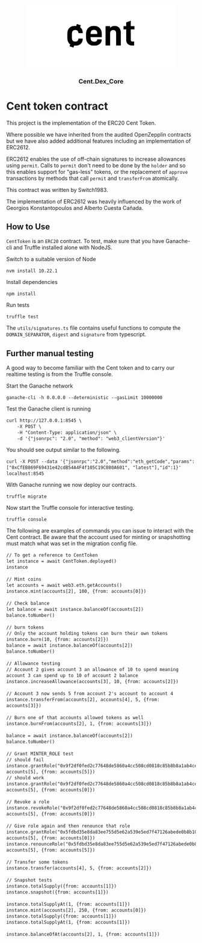 <div align="center">
  <img alt="ReDoc logo" src="https://raw.githubusercontent.com/centfinance/Community/main/media-pack/logo.png" width="400px" />

  ### Cent.Dex_Core
 
</div>

# Cent token contract

This project is the implementation of the ERC20 Cent Token.

Where possible we have inherited from the audited OpenZepplin contracts but we have also added
additional features including an implementation of ERC2612.

ERC2612 enables the use of off-chain signatures to increase allowances using `permit`. Calls to `permit` don't need to be done by the `holder` and so this enables support for "gas-less" tokens, or the replacement of `approve` transactions by methods that call `permit` and `transferFrom` atomically.

This contract was written by Switch1983.

The implementation of ERC2612 was heavily influenced by the work of Georgios Konstantopoulos and Alberto Cuesta Cañada.

## How to Use

`CentToken` is an `ERC20` contract. To test, make sure that you have Ganache-cli and Truffle installed alone with NodeJS.

Switch to a suitable version of Node

```
nvm install 10.22.1
```

Install dependencies

```
npm install
```

Run tests

```
truffle test
```

The `utils/signatures.ts` file contains useful functions to compute the `DOMAIN_SEPARATOR`, `digest` and `signature` from typescript.

## Further manual testing

A good way to become familiar with the Cent token and to carry our realtime testing is from the Truffle console.

Start the Ganache network
```
ganache-cli -h 0.0.0.0 --deterministic --gasLimit 10000000
```

Test the Ganache client is running
```
curl http://127.0.0.1:8545 \
    -X POST \
    -H "Content-Type: application/json" \
    -d '{"jsonrpc": "2.0", "method": "web3_clientVersion"}'
```

You should see output similar to the following.
```
curl -X POST --data '{"jsonrpc":"2.0","method":"eth_getCode","params":["0xCfEB869F69431e42cdB54A4F4f105C19C080A601", "latest"],"id":1}' localhost:8545
```

With Ganache running we now deploy our contracts.

```
truffle migrate
```

Now start the Truffle console for interactive testing.
```
truffle console
```

The following are examples of commands you can issue to interact with the Cent contract. Be aware that the account used for minting or snapshotting must match what was set in the migration config file.
```
// To get a reference to CentToken
let instance = await CentToken.deployed()
instance

// Mint coins
let accounts = await web3.eth.getAccounts()
instance.mint(accounts[2], 100, {from: accounts[0]})

// Check balance
let balance = await instance.balanceOf(accounts[2])
balance.toNumber()

// burn tokens
// Only the account holding tokens can burn their own tokens
instance.burn(10, {from: accounts[2]})
balance = await instance.balanceOf(accounts[2])
balance.toNumber()

// Allowance testing
// Account 2 gives account 3 an allowance of 10 to spend meaning account 3 can spend up to 10 of account 2 balance
instance.increaseAllowance(accounts[3], 10, {from: accounts[2]})

// Account 3 now sends 5 from account 2's account to account 4
instance.transferFrom(accounts[2], accounts[4], 5, {from: accounts[3]})

// Burn one of that accounts allowed tokens as well
instance.burnFrom(accounts[2], 1, {from: accounts[3]})

balance = await instance.balanceOf(accounts[2])
balance.toNumber()

// Grant MINTER_ROLE test
// should fail
instance.grantRole("0x9f2df0fed2c77648de5860a4cc508cd0818c85b8b8a1ab4ceeef8d981c8956a6", accounts[5], {from: accounts[5]})
// should work
instance.grantRole("0x9f2df0fed2c77648de5860a4cc508cd0818c85b8b8a1ab4ceeef8d981c8956a6", accounts[5], {from: accounts[0]})

// Revoke a role
instance.revokeRole("0x9f2df0fed2c77648de5860a4cc508cd0818c85b8b8a1ab4ceeef8d981c8956a6", accounts[5], {from: accounts[0]})

// Give role again and then renounce that role
instance.grantRole("0x5fdbd35e8da83ee755d5e62a539e5ed7f47126abede0b8b10f9ea43dc6eed07f", accounts[5], {from: accounts[0]})
instance.renounceRole("0x5fdbd35e8da83ee755d5e62a539e5ed7f47126abede0b8b10f9ea43dc6eed07f", accounts[5], {from: accounts[5]})

// Transfer some tokens
instance.transfer(accounts[4], 5, {from: accounts[2]})

// Snapshot tests
instance.totalSupply({from: accounts[1]})
instance.snapshot({from: accounts[1]})

instance.totalSupplyAt(1, {from: accounts[1]})
instance.mint(accounts[2], 250, {from: accounts[0]})
instance.totalSupply({from: accounts[1]})
instance.totalSupplyAt(1, {from: accounts[1]})

instance.balanceOfAt(accounts[2], 1, {from: accounts[1]})
```